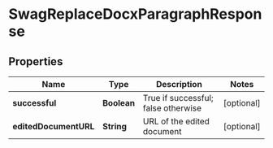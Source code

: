 
# SwagReplaceDocxParagraphResponse

## Properties
Name | Type | Description | Notes
------------ | ------------- | ------------- | -------------
**successful** | **Boolean** | True if successful; false otherwise |  [optional]
**editedDocumentURL** | **String** | URL of the edited document |  [optional]



